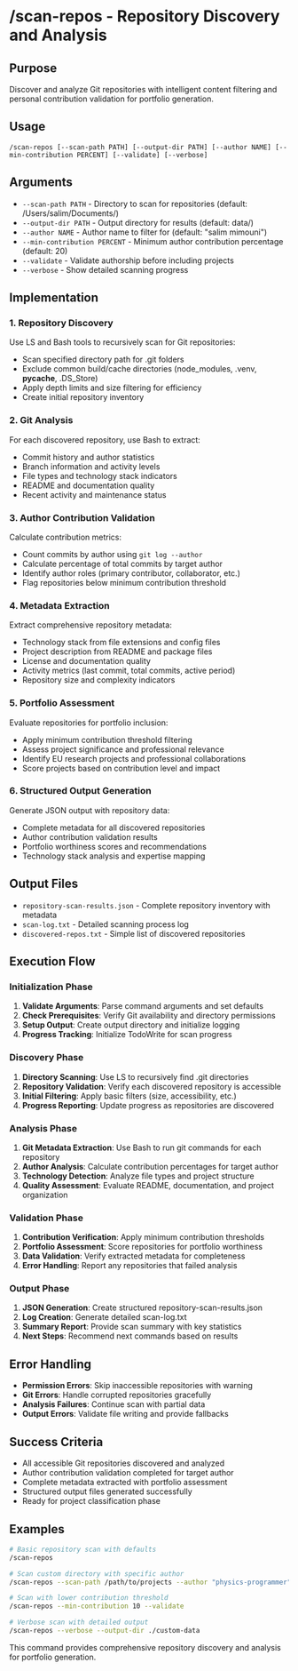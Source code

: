 # /scan-repos - Repository Discovery and Analysis

## Purpose
Discover and analyze Git repositories with intelligent content filtering and personal contribution validation for portfolio generation.

## Usage
```
/scan-repos [--scan-path PATH] [--output-dir PATH] [--author NAME] [--min-contribution PERCENT] [--validate] [--verbose]
```

## Arguments
- `--scan-path PATH` - Directory to scan for repositories (default: /Users/salim/Documents/)
- `--output-dir PATH` - Output directory for results (default: data/)
- `--author NAME` - Author name to filter for (default: "salim mimouni")
- `--min-contribution PERCENT` - Minimum author contribution percentage (default: 20)
- `--validate` - Validate authorship before including projects
- `--verbose` - Show detailed scanning progress

## Implementation

### 1. Repository Discovery
Use LS and Bash tools to recursively scan for Git repositories:
- Scan specified directory path for .git folders
- Exclude common build/cache directories (node_modules, .venv, __pycache__, .DS_Store)
- Apply depth limits and size filtering for efficiency
- Create initial repository inventory

### 2. Git Analysis  
For each discovered repository, use Bash to extract:
- Commit history and author statistics
- Branch information and activity levels
- File types and technology stack indicators
- README and documentation quality
- Recent activity and maintenance status

### 3. Author Contribution Validation
Calculate contribution metrics:
- Count commits by author using `git log --author`
- Calculate percentage of total commits by target author
- Identify author roles (primary contributor, collaborator, etc.)
- Flag repositories below minimum contribution threshold

### 4. Metadata Extraction
Extract comprehensive repository metadata:
- Technology stack from file extensions and config files
- Project description from README and package files  
- License and documentation quality
- Activity metrics (last commit, total commits, active period)
- Repository size and complexity indicators

### 5. Portfolio Assessment
Evaluate repositories for portfolio inclusion:
- Apply minimum contribution threshold filtering
- Assess project significance and professional relevance
- Identify EU research projects and professional collaborations
- Score projects based on contribution level and impact

### 6. Structured Output Generation
Generate JSON output with repository data:
- Complete metadata for all discovered repositories
- Author contribution validation results  
- Portfolio worthiness scores and recommendations
- Technology stack analysis and expertise mapping

## Output Files
- `repository-scan-results.json` - Complete repository inventory with metadata
- `scan-log.txt` - Detailed scanning process log  
- `discovered-repos.txt` - Simple list of discovered repositories

## Execution Flow

### Initialization Phase
1. **Validate Arguments**: Parse command arguments and set defaults
2. **Check Prerequisites**: Verify Git availability and directory permissions
3. **Setup Output**: Create output directory and initialize logging
4. **Progress Tracking**: Initialize TodoWrite for scan progress

### Discovery Phase
1. **Directory Scanning**: Use LS to recursively find .git directories
2. **Repository Validation**: Verify each discovered repository is accessible
3. **Initial Filtering**: Apply basic filters (size, accessibility, etc.)
4. **Progress Reporting**: Update progress as repositories are discovered

### Analysis Phase
1. **Git Metadata Extraction**: Use Bash to run git commands for each repository
2. **Author Analysis**: Calculate contribution percentages for target author
3. **Technology Detection**: Analyze file types and project structure
4. **Quality Assessment**: Evaluate README, documentation, and project organization

### Validation Phase
1. **Contribution Verification**: Apply minimum contribution thresholds
2. **Portfolio Assessment**: Score repositories for portfolio worthiness
3. **Data Validation**: Verify extracted metadata for completeness
4. **Error Handling**: Report any repositories that failed analysis

### Output Phase
1. **JSON Generation**: Create structured repository-scan-results.json
2. **Log Creation**: Generate detailed scan-log.txt
3. **Summary Report**: Provide scan summary with key statistics
4. **Next Steps**: Recommend next commands based on results

## Error Handling
- **Permission Errors**: Skip inaccessible repositories with warning
- **Git Errors**: Handle corrupted repositories gracefully
- **Analysis Failures**: Continue scan with partial data
- **Output Errors**: Validate file writing and provide fallbacks

## Success Criteria
- All accessible Git repositories discovered and analyzed
- Author contribution validation completed for target author
- Complete metadata extracted with portfolio assessment
- Structured output files generated successfully
- Ready for project classification phase

## Examples
```bash
# Basic repository scan with defaults
/scan-repos

# Scan custom directory with specific author
/scan-repos --scan-path /path/to/projects --author "physics-programmer"

# Scan with lower contribution threshold
/scan-repos --min-contribution 10 --validate

# Verbose scan with detailed output
/scan-repos --verbose --output-dir ./custom-data
```

This command provides comprehensive repository discovery and analysis for portfolio generation.
